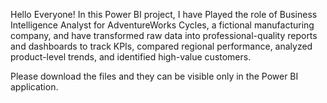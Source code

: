 Hello Everyone! In this Power BI project,  I have Played the role of Business Intelligence Analyst for AdventureWorks Cycles, a fictional manufacturing company, and have transformed raw data into professional-quality reports and dashboards to track KPIs, compared regional performance, analyzed product-level trends, and identified high-value customers.

Please download the files and they can be visible only in the Power BI application.

